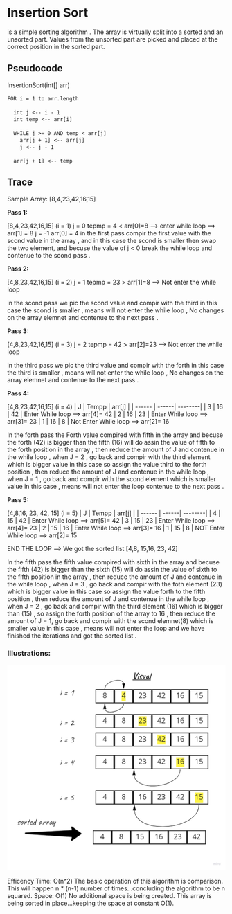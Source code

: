# Insertion Sort
is a simple sorting algorithm . The array is virtually split into a sorted and an unsorted part. Values from the unsorted part are picked and placed at the correct position in the sorted part.

## Pseudocode

InsertionSort(int[] arr)

    FOR i = 1 to arr.length

      int j <-- i - 1
      int temp <-- arr[i]

      WHILE j >= 0 AND temp < arr[j]
        arr[j + 1] <-- arr[j]
        j <-- j - 1

      arr[j + 1] <-- temp

## Trace
Sample Array: [8,4,23,42,16,15]

**Pass 1:**

[8,4,23,42,16,15]          (i = 1)
   j = 0     tepmp = 4   < arr[0]=8   --> enter while loop 
==> arr[1] = 8
    j = -1     arr[0] = 4
in the first pass compir the first value with the scond value in the array , and in this case the scond is smaller then swap the two element, and becuse the value of j < 0 break the while loop and contenue to the scond pass .

**Pass 2:**

[4,8,23,42,16,15]           (i = 2)
    j = 1     tepmp = 23   > arr[1]=8   --> Not enter the  while loop 

in the scond pass we pic the scond value and compir with the third in this case the scond is smaller , means will not enter the while loop , No changes on the array elemnet and contenue to the next pass .



**Pass 3:**

[4,8,23,42,16,15]           (i = 3)
j = 2     tepmp = 42   > arr[2]=23   --> Not enter the  while loop 

in the third pass we pic the third value and compir with the forth in this case the third is smaller , means will not enter the while loop , No changes on the array elemnet and contenue to the next pass .

**Pass 4:**

[4,8,23,42,16,15]           (i = 4)
| J      | Tempp | arr[j]  |
| ------ | ------| --------| 
| 3      | 16    |   42    |  Enter While loop   ==> arr[4]= 42
| 2      | 16    |   23    |  Enter While loop   ==> arr[3]= 23
| 1      | 16    |   8     |  Not Enter While loop   ==> arr[2]= 16


In the forth pass the Forth value compired with fifth in the array and becuse the forth (42) is bigger than the fifth (16) will do assin the value of fifth to the forth position in the array , then reduce the amount of J and contenue in the while loop , when J = 2 , go back and compir with the third element which is bigger value in this case so assign the value third to the forth position ,  then reduce the amount of J and contenue in the while loop , when J = 1 , go back and compir with the scond  element which is smaller  value in this case , means will not enter the loop  contenue to the next pass .

**Pass 5:**

[4,8,16, 23, 42, 15]           (i = 5)
| J      | Tempp | arr[j]  |
| ------ | ------| --------| 
| 4      | 15    |   42    |  Enter While loop   ==> arr[5]= 42
| 3      | 15    |   23    |  Enter While loop   ==> arr[4]= 23
| 2      | 15    |   16    |  Enter While loop   ==> arr[3]= 16
| 1      | 15    |   8     |  NOT Enter While loop   ==> arr[2]= 15

END THE LOOP ==>  We got the sorted list [4,8, 15,16, 23, 42] 


In the fifth pass the fifth value compired with sixth in the array and becuse the fifth (42) is bigger than the sixth (15) will do assin the value of sixth to the fifth position in the array , then reduce the amount of J and contenue in the while loop , when J = 3 , go back and compir with the foth element (23) which is bigger value in this case so assign the value forth  to the fifth position ,  then reduce the amount of J and contenue in the while loop , when J = 2 , go back and compir with the third element (16) which is bigger than (15) , so assign the forth position of the array to 16 , then reduce the amount of J = 1,  go back and compir with the scond elemnet(8) which is smaller  value in this case , means will not enter the loop and we have finished the iterations and got the sorted list .

### Illustrations:
![Illustrations](pic1.jpg)

Efficency
Time: O(n^2)
The basic operation of this algorithm is comparison. This will happen n * (n-1) number of times…concluding the algorithm to be n squared.
Space: O(1)
No additional space is being created. This array is being sorted in place…keeping the space at constant O(1).